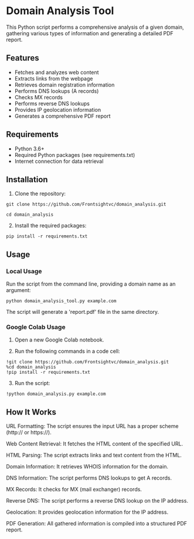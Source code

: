 # Domain Analysis Tool

This Python script performs a comprehensive analysis of a given domain, gathering various types of information and generating a detailed PDF report.

## Features

- Fetches and analyzes web content
- Extracts links from the webpage
- Retrieves domain registration information
- Performs DNS lookups (A records)
- Checks MX records
- Performs reverse DNS lookups
- Provides IP geolocation information
- Generates a comprehensive PDF report

## Requirements

- Python 3.6+
- Required Python packages (see requirements.txt)
- Internet connection for data retrieval

## Installation

1. Clone the repository:

```
git clone https://github.com/Frontsightvc/domain_analysis.git 

cd domain_analysis
```

2. Install the required packages:

```
pip install -r requirements.txt
```


## Usage

### Local Usage

Run the script from the command line, providing a domain name as an argument:

``` 
python domain_analysis_tool.py example.com
```


The script will generate a 'report.pdf' file in the same directory.

### Google Colab Usage

1. Open a new Google Colab notebook.

2. Run the following commands in a code cell:

```
!git clone https://github.com/Frontsightvc/domain_analysis.git
%cd domain_analysis
!pip install -r requirements.txt
```


3. Run the script:

```
!python domain_analysis.py example.com
```

## How It Works

URL Formatting: The script ensures the input URL has a proper scheme (http:// or https://).

Web Content Retrieval: It fetches the HTML content of the specified URL.

HTML Parsing: The script extracts links and text content from the HTML.

Domain Information: It retrieves WHOIS information for the domain.

DNS Information: The script performs DNS lookups to get A records.

MX Records: It checks for MX (mail exchanger) records.

Reverse DNS: The script performs a reverse DNS lookup on the IP address.

Geolocation: It provides geolocation information for the IP address.

PDF Generation: All gathered information is compiled into a structured PDF report.


